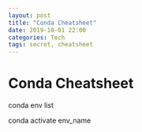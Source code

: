 ```yaml
---
layout: post
title: "Conda Cheatsheet"
date: 2019-10-01 22:00
categories: Tech
tags: secret, cheatsheet
---
```


# Conda Cheatsheet

conda env list

conda activate env_name

